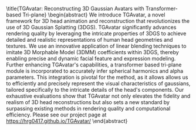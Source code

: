 \title{TGAvatar: Reconstructing 3D Gaussian Avatars with Transformer-based Tri-plane}
\begin{abstract}
We introduce TGAvatar, a novel framework for 3D head animation and reconstruction that revolutionizes the use of 3D Gaussian Splatting (3DGS). TGAvatar significantly advances rendering quality by leveraging the intricate properties of 3DGS to achieve detailed and realistic representations of human head geometries and textures. We use an innovative application of linear blending techniques to imitate 3D Morphable Model (3DMM) coefficients within 3DGS, thereby enabling precise and dynamic facial feature and expression modeling. Further enhancing TGAvatar's capabilities, a transformer based tri-plane module is incorporated to accurately infer spherical harmonics and alpha parameters. This integration is pivotal for the method, as it allows allows us to efficiently and precisely represent the visual characteristics of gaussians, tailored specifically to the intricate details of the head's components. Our exhaustive evaluations show that TGAvatar not only elevates the fidelity and realism of 3D head reconstructions but also sets a new standard by surpassing existing methods in rendering quality and computational efficiency. Please see our project page at https://hrg0417.github.io/TGAvatar/
\end{abstract}

